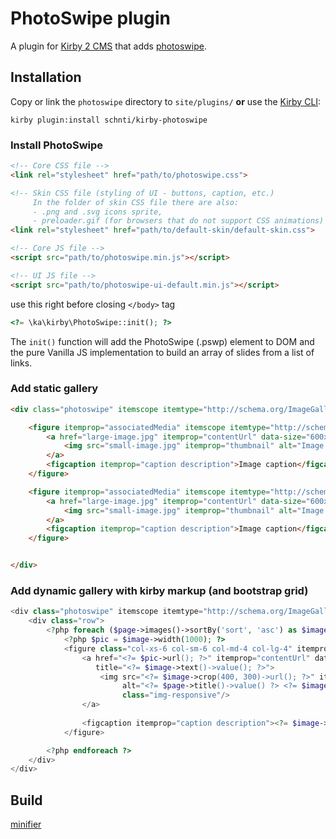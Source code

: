 # PhotoSwipe plugin

A plugin for [Kirby 2 CMS](http://getkirby.com) that adds [photoswipe](http://photoswipe.com/).

## Installation

Copy or link the `photoswipe` directory to `site/plugins/` **or** use the [Kirby CLI](https://github.com/getkirby/cli):

```
kirby plugin:install schnti/kirby-photoswipe
```

### Install PhotoSwipe

```html
<!-- Core CSS file -->
<link rel="stylesheet" href="path/to/photoswipe.css"> 

<!-- Skin CSS file (styling of UI - buttons, caption, etc.)
     In the folder of skin CSS file there are also:
     - .png and .svg icons sprite, 
     - preloader.gif (for browsers that do not support CSS animations) -->
<link rel="stylesheet" href="path/to/default-skin/default-skin.css"> 

<!-- Core JS file -->
<script src="path/to/photoswipe.min.js"></script> 

<!-- UI JS file -->
<script src="path/to/photoswipe-ui-default.min.js"></script> 
```

use this right before closing `</body>` tag

```php
<?= \ka\kirby\PhotoSwipe::init(); ?>
```

The `init()` function will add the PhotoSwipe (.pswp) element to DOM and the pure Vanilla JS implementation to build an array of slides from a list of links.

### Add static gallery
```html
<div class="photoswipe" itemscope itemtype="http://schema.org/ImageGallery">

    <figure itemprop="associatedMedia" itemscope itemtype="http://schema.org/ImageObject">
        <a href="large-image.jpg" itemprop="contentUrl" data-size="600x400">
            <img src="small-image.jpg" itemprop="thumbnail" alt="Image description" />
        </a>
        <figcaption itemprop="caption description">Image caption</figcaption>
    </figure>

    <figure itemprop="associatedMedia" itemscope itemtype="http://schema.org/ImageObject">
        <a href="large-image.jpg" itemprop="contentUrl" data-size="600x400">
            <img src="small-image.jpg" itemprop="thumbnail" alt="Image description" />
        </a>
        <figcaption itemprop="caption description">Image caption</figcaption>
    </figure>


</div>
```

### Add dynamic gallery with kirby markup (and bootstrap grid)

```php
<div class="photoswipe" itemscope itemtype="http://schema.org/ImageGallery">
    <div class="row">
        <?php foreach ($page->images()->sortBy('sort', 'asc') as $image): ?>
            <?php $pic = $image->width(1000); ?>
            <figure class="col-xs-6 col-sm-6 col-md-4 col-lg-4" itemprop="associatedMedia" itemscope itemtype="http://schema.org/ImageObject">
                <a href="<?= $pic->url(); ?>" itemprop="contentUrl" data-size="<?= $pic->width(); ?>x<?= $pic->height(); ?>"
                   title="<?= $image->text()->value(); ?>">
                    <img src="<?= $image->crop(400, 300)->url(); ?>" itemprop="thumbnail"
                         alt="<?= $page->title()->value() ?> <?= $image->text()->value(); ?>"
                         class="img-responsive"/>
                </a>
                
                <figcaption itemprop="caption description"><?= $image->text()->kirbytext() ?></figcaption>
            </figure>

        <?php endforeach ?>
    </div>
</div>
```


## Build
[minifier](https://kangax.github.io/html-minifier/)